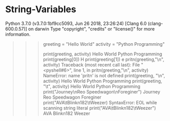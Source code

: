 # String-Variables
Python 3.7.0 (v3.7.0:1bf9cc5093, Jun 26 2018, 23:26:24) 
[Clang 6.0 (clang-600.0.57)] on darwin
Type "copyright", "credits" or "license()" for more information.
>>> greeting = "Hello World"
>>> activity = "Python Programming"
>>> 
>>> print(greeting, activity)
Hello World Python Programming
>>> print(greeting[0])
H
>>> print(greeting[1])
e
>>> pritn(greeting,"\n", activity)
Traceback (most recent call last):
  File "<pyshell#6>", line 1, in <module>
    pritn(greeting,"\n", activity)
NameError: name 'pritn' is not defined
>>> print(greeting, "\n", activity)
Hello World 
 Python Programming
>>> print(greeting, "\t", activity)
Hello World 	 Python Programming
>>> print("Journey\nReo Speedwagon\nForeginer")
Journey
Reo Speedwagon
Foreginer
>>> print("AVA\tBlinkn182\tWeezer)
SyntaxError: EOL while scanning string literal
>>> print("AVA\tBlinkn182\tWeezer")
AVA	Blinkn182	Weezer
>>> 
